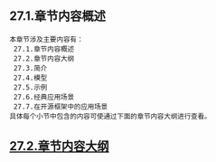 
## 27.1.章节内容概述
    本章节涉及主要内容有：
     27.1.章节内容概述
     27.2.章节内容大纲
     27.3.简介
     27.4.模型
     27.5.示例
     27.6.经典应用场景
     27.7.在开源框架中的应用场景 
	具体每个小节中包含的内容可使通过下面的章节内容大纲进行查看。

## <a href="/enhance/markmap/general/designpattern/designpattern-java/chapter/designpattern-java-outline5-chapter27.html" target="_blank">27.2.章节内容大纲</a>

<Markmap localtion="/enhance/markmap/general/designpattern/designpattern-java/chapter/designpattern-java-outline5-chapter27.html" height="500rem"/>


